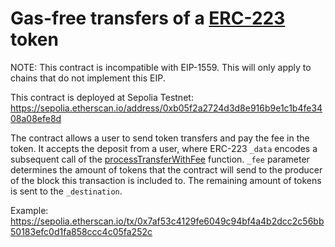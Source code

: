 # Gas-free transfers of a [ERC-223](https://eips.ethereum.org/EIPS/eip-223) token

NOTE: This contract is incompatible with EIP-1559. This will only apply to chains that do not implement this EIP.

This contract is deployed at Sepolia Testnet: https://sepolia.etherscan.io/address/0xb05f2a2724d3d8e916b9e1c1b4fe3408a08efe8d

The contract allows a user to send token transfers and pay the fee in the token. It accepts the deposit from a user, where ERC-223 `_data` encodes a subsequent call of the [processTransferWithFee](https://github.com/Dexaran/Gas-free-Token-Transfer/blob/83af3766df3c1df943d92b0c49e06f44b3551d45/GasFreeTokenTransfer.sol#L31) function. `_fee` parameter determines the amount of tokens that the contract will send to the producer of the block this transaction is included to. The remaining amount of tokens is sent to the `_destination`.

Example:
https://sepolia.etherscan.io/tx/0x7af53c4129fe6049c94bf4a4b2dcc2c56bb50183efc0d1fa858ccc4c05fa252c
